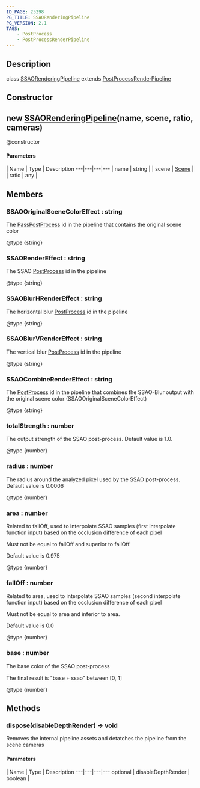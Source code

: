 ```yaml
---
ID_PAGE: 25298
PG_TITLE: SSAORenderingPipeline
PG_VERSION: 2.1
TAGS:
    - PostProcess
    - PostProcessRenderPipeline
---
```

## Description

class [SSAORenderingPipeline](/classes/3.1/SSAORenderingPipeline) extends [PostProcessRenderPipeline](/classes/3.1/PostProcessRenderPipeline)



## Constructor

## new [SSAORenderingPipeline](/classes/3.1/SSAORenderingPipeline)(name, scene, ratio, cameras)

@constructor

#### Parameters
 | Name | Type | Description
---|---|---|---
 | name | string | 
 | scene | [Scene](/classes/3.1/Scene) | 
 | ratio | any | 
## Members

### SSAOOriginalSceneColorEffect : string

The [PassPostProcess](/classes/3.1/PassPostProcess) id in the pipeline that contains the original scene color

@type {string}
### SSAORenderEffect : string

The SSAO [PostProcess](/classes/3.1/PostProcess) id in the pipeline

@type {string}
### SSAOBlurHRenderEffect : string

The horizontal blur [PostProcess](/classes/3.1/PostProcess) id in the pipeline

@type {string}
### SSAOBlurVRenderEffect : string

The vertical blur [PostProcess](/classes/3.1/PostProcess) id in the pipeline

@type {string}
### SSAOCombineRenderEffect : string

The [PostProcess](/classes/3.1/PostProcess) id in the pipeline that combines the SSAO-Blur output with the original scene color (SSAOOriginalSceneColorEffect)

@type {string}
### totalStrength : number

The output strength of the SSAO post-process. Default value is 1.0.

@type {number}
### radius : number

The radius around the analyzed pixel used by the SSAO post-process. Default value is 0.0006

@type {number}
### area : number

Related to fallOff, used to interpolate SSAO samples (first interpolate function input) based on the occlusion difference of each pixel

Must not be equal to fallOff and superior to fallOff.

Default value is 0.975

@type {number}
### fallOff : number

Related to area, used to interpolate SSAO samples (second interpolate function input) based on the occlusion difference of each pixel

Must not be equal to area and inferior to area.

Default value is 0.0

@type {number}
### base : number

The base color of the SSAO post-process

The final result is "base + ssao" between [0, 1]

@type {number}
## Methods

### dispose(disableDepthRender) &rarr; void

Removes the internal pipeline assets and detatches the pipeline from the scene cameras

#### Parameters
 | Name | Type | Description
---|---|---|---
optional | disableDepthRender | boolean | 

